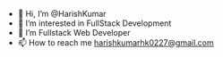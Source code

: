 - 👋 Hi, I’m @HarishKumar
- 👀 I’m interested in FullStack Development
- 🌱 I’m Fullstack Web Developer 
- 📫 How to reach me harishkumarhk0227@gmail.com
<!--- - 🌍 My Personal Portfolio https://hk-portfolio-new.netlify.app/ ---!>

<!---
HarishKumarHKJ/HarishKumarHKJ is a ✨ special ✨ repository because its `README.md` (this file) appears on your GitHub profile.
You can click the Preview link to take a look at your changes.
--->
